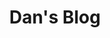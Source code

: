 ---
title: "Dan's Blog"
layout: 'layouts/home.html'
list: true
postHeader: "Writing about coding"
pagination:
  data: collections.blog
  size: 5
  alias: posts
permalink: 'blog{% if pagination.pageNumber > 0 %}/page/{{ pagination.pageNumber }}{% endif %}/index.html'
paginationPrevText: 'Newer posts'
paginationNextText: 'Older posts'
paginationAnchor: '#post-list'
img: true
imgSrc: ../../images/bb-reflection.jpg
imgAlt: 'A profile of my dog, Baby, looking out of my old apartment window in Chengdu, Sichuan'
highlight: "primary"
accentHighlight: "secondary"
---